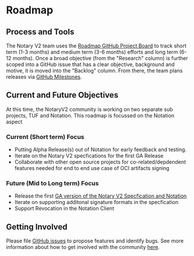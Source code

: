 # Roadmap
## Process and Tools
The Notary V2 team uses the [Roadmap GitHub Project Board](https://github.com/orgs/notaryproject/projects/2) to track short term (1-3 months) and medium term (3-6 months) efforts and long term (6-12 months). Once a broad objective (from the "Research" column) is further scoped into a GitHub issue that has a clear objective, background and motive, it is moved into the "Backlog" column. From there, the team plans releases via [GitHub Milestones](https://github.com/notaryproject/notaryproject/milestones).

## Current and Future Objectives
At this time, the NotaryV2 community is working on two separate sub projects, TUF and Notation. This roadmap is focussed on the Notation aspect

### Current (Short term) Focus
- Putting Alpha Release(s) out of Notation for early feedback and testing.
- Iterate on the Notary V2 specfications for the first GA Release
- Collaborate with other open source projects for co-related/depdendent features needed for end to end use case of OCI artifacts signing

### Future (Mid to Long term) Focus
- Release the first [GA version of the Notary V2 Specfication and Notation](https://github.com/iamsamirzon/ForTestPurpose/projects/1)
- Iterate on supporting additonal signature formats in the specfication
- Support Revocation in the Notation Client

## Getting Involved

Please file [GitHub issues](https://github.com/notaryproject/notaryproject/issues) to propose features and identify bugs. See more information about how to get involved with the community [here](https://github.com/notaryproject).
